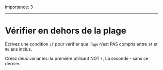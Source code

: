 importance: 3

---

# Vérifier en dehors de la plage

Ecrivez une condition `if` pour vérifier que l’`age` n’est PAS compris entre `14` et `90` ans inclus.

Créez deux variantes: la première utilisant NOT `!`, La seconde - sans ce dernier.